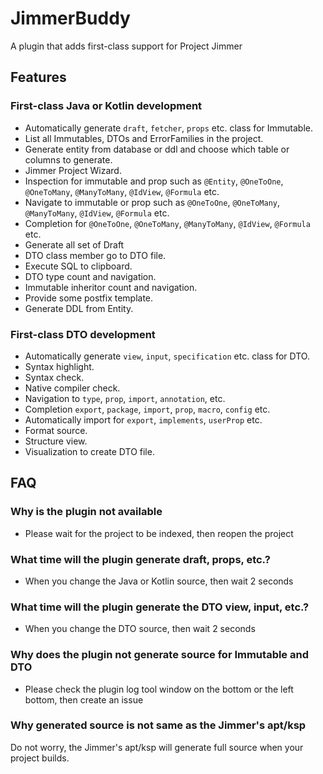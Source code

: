 # JimmerBuddy

A plugin that adds first-class support for Project Jimmer

## Features

### First-class Java or Kotlin development

- Automatically generate `draft`, `fetcher`, `props` etc. class for Immutable.
- List all Immutables, DTOs and ErrorFamilies in the project.
- Generate entity from database or ddl and choose which table or columns to generate.
- Jimmer Project Wizard.
- Inspection for immutable and prop such as `@Entity`, `@OneToOne`, `@OneToMany`, `@ManyToMany`, `@IdView`, `@Formula`
  etc.
- Navigate to immutable or prop such as `@OneToOne`, `@OneToMany`, `@ManyToMany`, `@IdView`, `@Formula` etc.
- Completion for `@OneToOne`, `@OneToMany`, `@ManyToMany`, `@IdView`, `@Formula` etc.
- Generate all set of Draft
- DTO class member go to DTO file.
- Execute SQL to clipboard.
- DTO type count and navigation.
- Immutable inheritor count and navigation.
- Provide some postfix template.
- Generate DDL from Entity.

### First-class DTO development

- Automatically generate `view`, `input`, `specification` etc. class for DTO.
- Syntax highlight.
- Syntax check.
- Native compiler check.
- Navigation to `type`, `prop`, `import`, `annotation`, etc.
- Completion `export`, `package`, `import`, `prop`, `macro`, `config` etc.
- Automatically import for `export`, `implements`, `userProp` etc.
- Format source.
- Structure view.
- Visualization to create DTO file.

## FAQ

### Why is the plugin not available

- Please wait for the project to be indexed, then reopen the project

### What time will the plugin generate draft, props, etc.?

- When you change the Java or Kotlin source, then wait 2 seconds

### What time will the plugin generate the DTO view, input, etc.?

- When you change the DTO source, then wait 2 seconds

### Why does the plugin not generate source for Immutable and DTO

- Please check the plugin log tool window on the bottom or the left bottom, then create an issue

### Why generated source is not same as the Jimmer's apt/ksp

Do not worry, the Jimmer's apt/ksp will generate full source when your project builds.